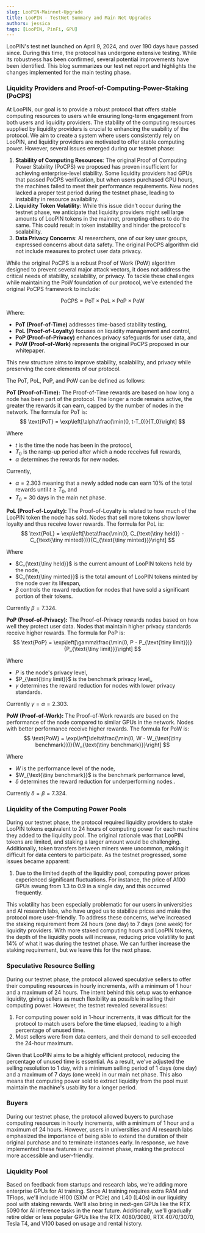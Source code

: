 ```yaml
---
slug: LooPIN-Mainnet-Upgrade
title: LooPIN - TestNet Summary and Main Net Upgrades
authors: jessica
tags: [LooPIN, PinFi, GPU]
---
```


LooPIN's test net launched on April 9, 2024, and over 190 days have passed since. During this time, the protocol has undergone extensive testing. While its robustness has been confirmed, several potential improvements have been identified. This blog summarizes our test net report and highlights the changes implemented for the main testing phase.

### Liquidity Providers and Proof-of-Computing-Power-Staking (PoCPS)

At LooPIN, our goal is to provide a robust protocol that offers stable computing resources to users while ensuring long-term engagement from both users and liquidity providers. The stability of the computing resources supplied by liquidity providers is crucial to enhancing the usability of the protocol. We aim to create a system where users consistently rely on LooPIN, and liquidity providers are motivated to offer stable computing power. However, several issues emerged during our testnet phase:

1. **Stability of Computing Resources**: The original Proof of Computing Power Stability (PoCPS) we proposed has proven insufficient for achieving enterprise-level stability. Some liquidity providers had GPUs that passed PoCPS verification, but when users purchased GPU hours, the machines failed to meet their performance requirements. New nodes lacked a proper test period during the testnet phase, leading to instability in resource availability.
2. **Liquidity Token Volatility**: While this issue didn’t occur during the testnet phase, we anticipate that liquidity providers might sell large amounts of LooPIN tokens in the mainnet, prompting others to do the same. This could result in token instability and hinder the protocol's scalability.
3. **Data Privacy Concerns**: AI researchers, one of our key user groups, expressed concerns about data safety. The original PoCPS algorithm did not include measures to protect user data privacy.

While the original PoCPS is a robust Proof of Work (PoW) algorithm designed to prevent several major attack vectors, it does not address the critical needs of stability, scalability, or privacy. To tackle these challenges while maintaining the PoW foundation of our protocol, we’ve extended the original PoCPS framework to include:

$$
\text{PoCPS} = \text{PoT}\times\text{PoL}\times\text{PoP}\times\text{PoW}
$$

Where:

- **PoT (Proof-of-Time)** addresses time-based stability testing,
- **PoL (Proof-of-Loyalty)** focuses on liquidity management and control,
- **PoP (Proof-of-Privacy)** enhances privacy safeguards for user data, and
- **PoW (Proof-of-Work)** represents the original PoCPS proposed in our whitepaper.

This new structure aims to improve stability, scalability, and privacy while preserving the core elements of our protocol.

The PoT, PoL, PoP, and PoW can be defined as follows:

**PoT (Proof-of-Time):**
The Proof-of-Time rewards are based on how long a node has been part of the protocol. The longer a node remains active, the greater the rewards it can earn, capped by the number of nodes in the network. The formula for PoT is:
$$
\text{PoT} = \exp\left[\alpha\frac{\min(0, t-T_0)}{T_0}\right]
$$

Where

- $t$ is the time the node has been in the protocol,
- $T_0$ is the ramp-up period after which a node receives full rewards,
- $\alpha$ determines the rewards for new nodes.

Currently,

- $\alpha = 2.303$ meaning that a newly added node can earn 10% of the total rewards until $t \geq T_0$, and
- $T_0 = 30$ days in the main net phase.

**PoL (Proof-of-Loyalty):**
The Proof-of-Loyalty is related to how much of the LooPIN token the node has sold. Nodes that sell more tokens show lower loyalty and thus receive lower rewards. The formula for PoL is:
$$
\text{PoL} = \exp\left[\beta\frac{\min(0, C_{\text{\tiny held}} - C_{\text{\tiny minted}})}{C_{\text{\tiny minted}}}\right]
$$

Where

- $C_{\text{\tiny held}}$ is the current amount of LooPIN tokens held by the node,
- $C_{\text{\tiny minted}}$ is the total amount of LooPIN tokens minted by the node over its lifespan,
- $\beta$ controls the reward reduction for nodes that have sold a significant portion of their tokens.

Currently $\beta = 7.324$.

**PoP (Proof-of-Privacy):**
The Proof-of-Privacy rewards nodes based on how well they protect user data. Nodes that maintain higher privacy standards receive higher rewards. The formula for PoP is:
$$
\text{PoP} = \exp\left[\gamma\frac{\min(0, P - P_{\text{\tiny limit}})}{P_{\text{\tiny limit}}}\right]
$$

Where

- $P$ is the node's privacy level,
- $P_{\text{\tiny limit}}$ is the benchmark privacy level,,
- $\gamma$ determines the reward reduction for nodes with lower privacy standards.

Currently $\gamma = \alpha = 2.303$.

**PoW (Proof-of-Work):**
The Proof-of-Work rewards are based on the performance of the node compared to similar GPUs in the network. Nodes with better performance receive higher rewards. The formula for PoW is:
$$
\text{PoW} = \exp\left[\delta\frac{\min(0, W - W_{\text{\tiny benchmark}})}{W_{\text{\tiny benchmark}}}\right]
$$

Where

- $W$ is the performance level of the node,
- $W_{\text{\tiny benchmark}}$ is the benchmark performance level,
- $\delta$ determines the reward reduction for underperforming nodes..

Currently $\delta = \beta = 7.324.$

### Liquidity of the Computing Power Pools

During our testnet phase, the protocol required liquidity providers to stake LooPIN tokens equivalent to 24 hours of computing power for each machine they added to the liquidity pool. The original rationale was that LooPIN tokens are limited, and staking a larger amount would be challenging. Additionally, token transfers between miners were uncommon, making it difficult for data centers to participate. As the testnet progressed, some issues became apparent:

1. Due to the limited depth of the liquidity pool, computing power prices experienced significant fluctuations. For instance, the price of A100 GPUs swung from 1.3 to 0.9 in a single day, and this occurred frequently.

This volatility has been especially problematic for our users in universities and AI research labs, who have urged us to stabilize prices and make the protocol more user-friendly. To address these concerns, we've increased the staking requirement from 24 hours (one day) to 7 days (one week) for liquidity providers. With more staked computing hours and LooPIN tokens, the depth of the liquidity pools will increase, reducing price volatility to just 14% of what it was during the testnet phase. We can further increase the staking requirement, but we leave this for the next phase.

### Speculative Resource Selling

During our testnet phase, the protocol allowed speculative sellers to offer their computing resources in hourly increments, with a minimum of 1 hour and a maximum of 24 hours. The intent behind this setup was to enhance liquidity, giving sellers as much flexibility as possible in selling their computing power. However, the testnet revealed several issues:

1. For computing power sold in 1-hour increments, it was difficult for the protocol to match users before the time elapsed, leading to a high percentage of unused time.
2. Most sellers were from data centers, and their demand to sell exceeded the 24-hour maximum.

Given that LooPIN aims to be a highly efficient protocol, reducing the percentage of unused time is essential. As a result, we've adjusted the selling resolution to 1 day, with a minimum selling period of 1 days (one day) and a maximum of 7 days (one week) in our main net phase. This also means that computing power sold to extract liquidity from the pool must maintain the machine's usability for a longer period.

### Buyers

During our testnet phase, the protocol allowed buyers to purchase computing resources in hourly increments, with a minimum of 1 hour and a maximum of 24 hours. However, users in universities and AI research labs emphasized the importance of being able to extend the duration of their original purchase and to terminate instances early. In response, we have implemented these features in our mainnet phase, making the protocol more accessible and user-friendly.

### Liquidity Pool

Based on feedback from startups and research labs, we're adding more enterprise GPUs for AI training. Since AI training requires extra RAM and TFlops, we'll include H100 (SXM or PCIe) and L40 (L40s) in our liquidity pool with staking rewards. We'll also bring in next-gen GPUs like the RTX 5090 for AI inference tasks in the near future. Additionally, we'll gradually retire older or less popular GPUs like the RTX 4080/3080, RTX 4070/3070, Tesla T4, and V100 based on usage and rental history.